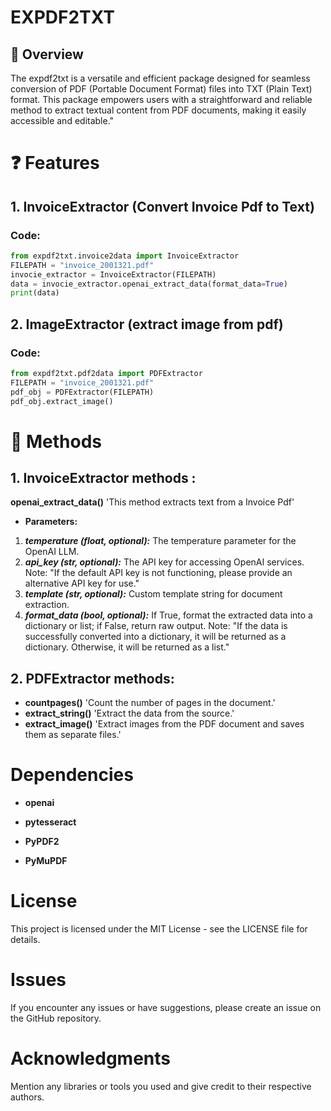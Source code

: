 # EXPDF2TXT

## 🤔 Overview

The expdf2txt is a versatile and efficient package designed for seamless conversion of PDF (Portable Document Format) files into TXT (Plain Text) format.
This package empowers users with a straightforward and reliable method to extract textual content from PDF documents, making it easily accessible and editable."


# ❓ Features

## 1. InvoiceExtractor (Convert Invoice Pdf to Text)

### Code: 
```python
from expdf2txt.invoice2data import InvoiceExtractor
FILEPATH = "invoice_2001321.pdf"
invocie_extractor = InvoiceExtractor(FILEPATH)
data = invocie_extractor.openai_extract_data(format_data=True)
print(data)
```

## 2. ImageExtractor (extract image from pdf)

### Code:   
```python
from expdf2txt.pdf2data import PDFExtractor
FILEPATH = "invoice_2001321.pdf"
pdf_obj = PDFExtractor(FILEPATH)
pdf_obj.extract_image()
```




# 🚀 Methods

## 1. InvoiceExtractor methods :
**openai_extract_data()** 'This method extracts text from a Invoice Pdf'
- **Parameters:**
 1. ***temperature (float, optional):*** The temperature parameter for the OpenAI LLM.
 2. ***api_key (str, optional):*** The API key for accessing OpenAI services. 
                Note: "If the default API key is not functioning, please provide an alternative API key for use."  
 3. ***template (str, optional):*** Custom template string for document extraction.
 4. ***format_data (bool, optional):*** If True, format the extracted data into a dictionary or list; if False, return raw output.
                Note: "If the data is successfully converted into a dictionary, it will be returned as a dictionary. Otherwise, it will be returned as a list."

## 2. PDFExtractor methods:
- **countpages()** 'Count the number of pages in the document.'
- **extract_string()** 'Extract the data from the source.'
- **extract_image()** 'Extract images from the PDF document and saves them as separate files.'


# Dependencies

- **openai**

- **pytesseract**

- **PyPDF2**

- **PyMuPDF**

# License

This project is licensed under the MIT License - see the LICENSE file for details.

# Issues

If you encounter any issues or have suggestions, please create an issue on the GitHub repository.

# Acknowledgments

Mention any libraries or tools you used and give credit to their respective authors.


